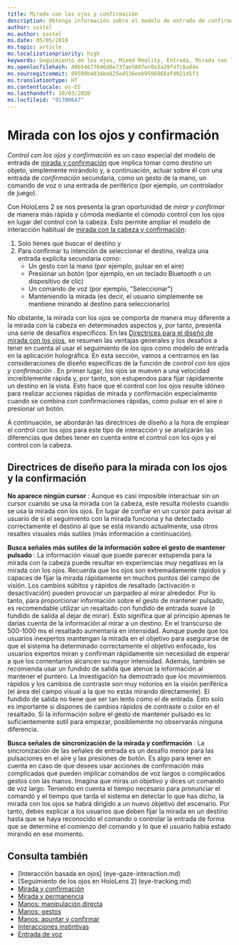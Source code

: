```yaml
---
title: Mirada con los ojos y confirmación
description: Obtenga información sobre el modelo de entrada de confirmación y control ocular, un tipo de mirada y confirmación que consiste en hacer una simple mirada a un objeto.
author: sostel
ms.author: sostel
ms.date: 05/05/2019
ms.topic: article
ms.localizationpriority: high
keywords: Seguimiento de los ojos, Mixed Reality, Entrada, Mirada con los ojos, Enfoque con los ojos, HoloLens 2, Selección basada en la mirada con los ojos
ms.openlocfilehash: 40b54677646d8e737ae5807ec0a3a29f4fc8ad4e
ms.sourcegitcommit: 09599b4034be825e4536eeb9566968afd021d5f3
ms.translationtype: HT
ms.contentlocale: es-ES
ms.lasthandoff: 10/03/2020
ms.locfileid: "91700647"
---
```

# <a name="eye-gaze-and-commit"></a>Mirada con los ojos y confirmación
_Control con los ojos y confirmación_ es un caso especial del modelo de entrada de [mirada y confirmación](gaze-and-commit.md) que implica tomar como destino un objeto, simplemente mirándolo y, a continuación, actuar sobre él con una entrada de _confirmación_ secundaria, como un gesto de la mano, un comando de voz o una entrada de periférico (por ejemplo, un controlador de juego). 

Con HoloLens 2 se nos presenta la gran oportunidad de _mirar y confirmar_ de manera más rápida y cómoda mediante el cómodo control con los ojos en lugar del control con la cabeza. Esto permite ampliar el modelo de interacción habitual de [mirada con la cabeza y confirmación](gaze-and-commit.md): 
1. Solo tienes que buscar el destino y 
2. Para confirmar tu intención de seleccionar el destino, realiza una entrada explícita secundaria como:  
   - Un gesto con la mano (por ejemplo, pulsar en el aire)
   - Presionar un botón (por ejemplo, en un teclado Bluetooth o un dispositivo de clic)
   - Un comando de voz (por ejemplo, "Seleccionar")
   - Manteniendo la mirada (es decir, el usuario simplemente se mantiene mirando al destino para seleccionarlo)

No obstante, la mirada con los ojos se comporta de manera muy diferente a la mirada con la cabeza en determinados aspectos y, por tanto, presenta una serie de desafíos específicos. En las [Directrices para el diseño de mirada con los ojos](eye-tracking.md), se resumen las ventajas generales y los desafíos a tener en cuenta al usar el seguimiento de los ojos como modelo de entrada en la aplicación holográfica. En esta sección, vamos a centrarnos en las consideraciones de diseño específicas de la función de _control con los ojos y confirmación_ .
En primer lugar, los ojos se mueven a una velocidad increíblemente rápida y, por tanto, son estupendos para fijar rápidamente un destino en la vista. Esto hace que el control con los ojos resulte idóneo para realizar acciones rápidas de mirada y confirmación especialmente cuando se combina con confirmaciones rápidas, como pulsar en el aire o presionar un botón.
   
A continuación, se abordarán las directrices de diseño a la hora de emplear el control con los ojos para este tipo de interacción y se analizarán las diferencias que debes tener en cuenta entre el control con los ojos y el control con la cabeza.

## <a name="design-guidelines-for-eye-gaze-and-commit"></a>Directrices de diseño para la mirada con los ojos y la confirmación

**No aparece ningún cursor** : Aunque es casi imposible interactuar sin un cursor cuando se usa la mirada con la cabeza, este resulta molesto cuando se usa la mirada con los ojos. En lugar de confiar en un cursor para avisar al usuario de si el seguimiento con la mirada funciona y ha detectado correctamente el destino al que se está mirando actualmente, usa otros resaltes visuales más sutiles (más información a continuación).

**Busca señales más sutiles de la información sobre el gesto de mantener pulsado** : La información visual que puede parecer estupenda para la mirada con la cabeza puede resultar en experiencias muy negativas en la mirada con los ojos. Recuerda que los ojos son extremadamente rápidos y capaces de fijar la mirada rápidamente en muchos puntos del campo de visión. Los cambios súbitos y rápidos de resaltado (activación o desactivación) pueden provocar un parpadeo al mirar alrededor. Por lo tanto, para proporcionar información sobre el gesto de mantener pulsado, es recomendable utilizar un resaltado con fundido de entrada suave (o fundido de salida al dejar de mirar). Esto significa que al principio apenas te darías cuenta de la información al mirar a un destino. En el transcurso de 500-1000 ms el resaltado aumentaría en intensidad. Aunque puede que los usuarios inexpertos mantengan la mirada en el objetivo para asegurarse de que el sistema ha determinado correctamente el objetivo enfocado, los usuarios expertos miran y confirman rápidamente sin necesidad de esperar a que los comentarios alcancen su mayor intensidad. Además, también se recomienda usar un fundido de salida que atenúe la información al mantener el puntero. La investigación ha demostrado que los movimientos rápidos y los cambios de contraste son muy notorios en la visión periférica (el área del campo visual a la que no estás mirando directamente).
El fundido de salida no tiene que ser tan lento como el de entrada. Esto solo es importante si dispones de cambios rápidos de contraste o color en el resaltado. Si la información sobre el gesto de mantener pulsado es lo suficientemente sutil para empezar, posiblemente no observarás ninguna diferencia.

**Busca señales de sincronización de la mirada y confirmación** : La sincronización de las señales de entrada es un desafío menor para las pulsaciones en el aire y las presiones de botón. Es algo para tener en cuenta en caso de que desees usar acciones de confirmación más complicadas que pueden implicar comandos de voz largos o complicados gestos con las manos. Imagina que miras un objetivo y dices un comando de voz largo. Teniendo en cuenta el tiempo necesario para pronunciar el comando y el tiempo que tarda el sistema en detectar lo que has dicho, la mirada con los ojos se habrá dirigido a un nuevo objetivo del escenario. Por tanto, debes explicar a los usuarios que deben fijar la mirada en un destino hasta que se haya reconocido el comando o controlar la entrada de forma que se determine el comienzo del comando y lo que el usuario había estado mirando en ese momento.

## <a name="see-also"></a>Consulta también
* [Interacción basada en ojos] (eye-gaze-interaction.md)
* [Seguimiento de los ojos en HoloLens 2] (eye-tracking.md)
* [Mirada y confirmación](gaze-and-commit.md)
* [Mirada y permanencia](gaze-and-dwell.md)
* [Manos: manipulación directa](direct-manipulation.md)
* [Manos: gestos](gaze-and-commit.md#composite-gestures)
* [Manos: apuntar y confirmar](point-and-commit.md)
* [Interacciones instintivas](interaction-fundamentals.md)
* [Entrada de voz](voice-input.md)
